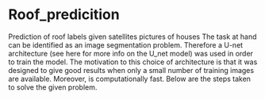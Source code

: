 # Roof_predicition
Prediction of roof labels given satellites pictures of houses
The task at hand can be identified as an image segmentation problem. Therefore a U-net architecture (see here for more info on the U_net model) was used in order to train the model. The motivation to this choice of architecture is that it was designed to give good results when only a small number of training images are available. Moreover, is computationally fast. Below are the steps taken to solve the given problem.
